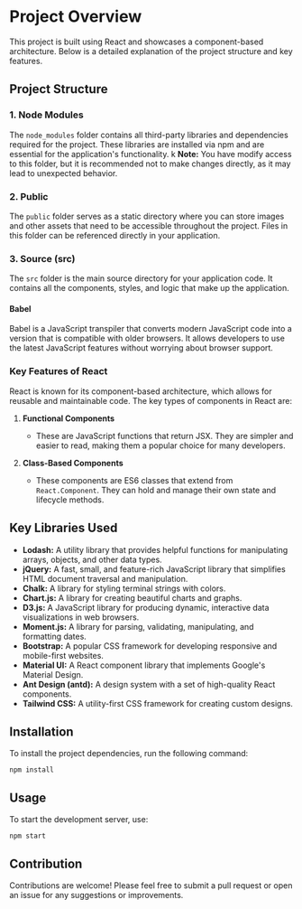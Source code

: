 # Project Overview

This project is built using React and showcases a component-based architecture. Below is a detailed explanation of the project structure and key features.

## Project Structure

### 1. Node Modules
The `node_modules` folder contains all third-party libraries and dependencies required for the project. These libraries are installed via npm and are essential for the application's functionality. 
k
**Note:** You have modify access to this folder, but it is recommended not to make changes directly, as it may lead to unexpected behavior.

### 2. Public
The `public` folder serves as a static directory where you can store images and other assets that need to be accessible throughout the project. Files in this folder can be referenced directly in your application.

### 3. Source (src)
The `src` folder is the main source directory for your application code. It contains all the components, styles, and logic that make up the application.

#### Babel
Babel is a JavaScript transpiler that converts modern JavaScript code into a version that is compatible with older browsers. It allows developers to use the latest JavaScript features without worrying about browser support.

### Key Features of React

React is known for its component-based architecture, which allows for reusable and maintainable code. The key types of components in React are:

1. **Functional Components**
   - These are JavaScript functions that return JSX. They are simpler and easier to read, making them a popular choice for many developers.

2. **Class-Based Components**
   - These components are ES6 classes that extend from `React.Component`. They can hold and manage their own state and lifecycle methods.

## Key Libraries Used
- **Lodash:** A utility library that provides helpful functions for manipulating arrays, objects, and other data types.
- **jQuery:** A fast, small, and feature-rich JavaScript library that simplifies HTML document traversal and manipulation.
- **Chalk:** A library for styling terminal strings with colors.
- **Chart.js:** A library for creating beautiful charts and graphs.
- **D3.js:** A JavaScript library for producing dynamic, interactive data visualizations in web browsers.
- **Moment.js:** A library for parsing, validating, manipulating, and formatting dates.
- **Bootstrap:** A popular CSS framework for developing responsive and mobile-first websites.
- **Material UI:** A React component library that implements Google's Material Design.
- **Ant Design (antd):** A design system with a set of high-quality React components.
- **Tailwind CSS:** A utility-first CSS framework for creating custom designs.

## Installation
To install the project dependencies, run the following command:
```
npm install
```

## Usage
To start the development server, use:
```
npm start
```

## Contribution
Contributions are welcome! Please feel free to submit a pull request or open an issue for any suggestions or improvements.
